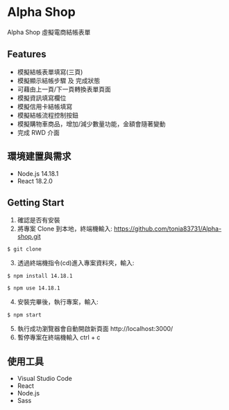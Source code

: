 # Alpha Shop

Alpha Shop 虛擬電商結帳表單

## Features

- 模擬結帳表單填寫(三頁)
- 模擬顯示結帳步驟 及 完成狀態
- 可藉由上一頁/下一頁轉換表單頁面
- 模擬資訊填寫欄位
- 模擬信用卡結帳填寫
- 模擬結帳流程控制按鈕
- 模擬購物車商品，增加/減少數量功能，金額會隨著變動
- 完成 RWD 介面

## 環境建置與需求

- Node.js 14.18.1
- React 18.2.0

## Getting Start

1. 確認是否有安裝
2. 將專案 Clone 到本地，終端機輸入: https://github.com/tonia83731/Alpha-shop.git

```
$ git clone
```

3. 透過終端機指令(cd)進入專案資料夾，輸入:

```
$ npm install 14.18.1
```

```
$ npm use 14.18.1
```

4. 安裝完畢後，執行專案，輸入:

```
$ npm start
```

5. 執行成功瀏覽器會自動開啟新頁面 http://localhost:3000/
6. 暫停專案在終端機輸入 ctrl + c

## 使用工具

- Visual Studio Code
- React
- Node.js
- Sass
